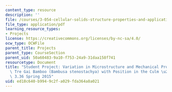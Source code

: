 ```yaml
---
content_type: resource
description: ''
file: /courses/3-054-cellular-solids-structure-properties-and-applications-spring-2015/ed18c640b9949c2fa029fda364a8a021_MIT3_054S15_Variation_Micro.pdf
file_type: application/pdf
learning_resource_types:
- Projects
license: https://creativecommons.org/licenses/by-nc-sa/4.0/
ocw_type: OCWFile
parent_title: Projects
parent_type: CourseSection
parent_uid: 50a60483-9a10-f753-24a9-31daa158f741
resourcetype: Document
title: "Student Project: Variation in Microstructure and Mechanical Properties of\
  \ Tre Gai Bamboo (Bambusa stenostachya) with Position in the Culm \u2013 3.054 /\
  \ 3.36 Spring 2015"
uid: ed18c640-b994-9c2f-a029-fda364a8a021
---
```

